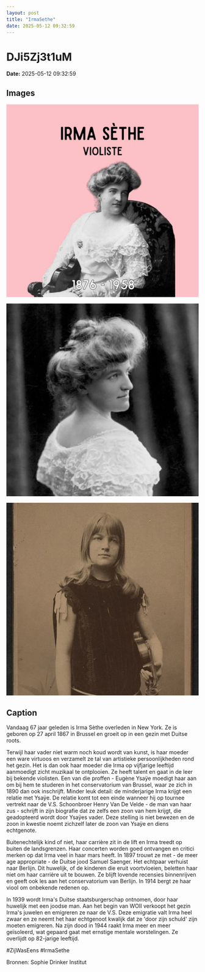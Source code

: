 ```yaml
---
layout: post
title: "IrmaSethe"
date: 2025-05-12 09:32:59
---
```


# DJi5Zj3t1uM

**Date:** 2025-05-12 09:32:59

## Images

![Image](../images/DJi5Zj3t1uM_0.webp)

![Image](../images/DJi5Zj3t1uM_1.webp)

![Image](../images/DJi5Zj3t1uM_2.webp)

## Caption

Vandaag 67 jaar geleden is Irma Sèthe overleden in New York. Ze is geboren op 27 april 1867 in Brussel en groeit op in een gezin met Duitse roots. 

Terwijl haar vader niet warm noch koud wordt van kunst, is haar moeder een ware virtuoos en verzamelt ze tal van artistieke persoonlijkheden rond het gezin. Het is dan ook haar moeder die Irma op vijfjarige leeftijd aanmoedigt zicht muzikaal te ontplooien. Ze heeft talent en gaat in de leer bij bekende violisten. Een van die proffen - Eugène Ysaÿe moedigt haar aan om bij hem te studeren in het conservatorium van Brussel, waar ze zich in 1890 dan ook inschrijft. Minder leuk detail: de minderjarige Irma krijgt een relatie met Ysaÿe. De relatie komt tot een einde wanneer hij op tournee vertrekt naar de V.S. Schoonbroer Henry Van De Velde - de man van haar zus - schrijft in zijn biografie dat ze zelfs een zoon van hem krijgt, die geadopteerd wordt door Ysaÿes vader. Deze stelling is niet bewezen en de zoon in kwestie noemt zichzelf later de zoon van Ysaÿe en diens echtgenote. 

Buitenechtelijk kind of niet, haar carrière zit in de lift en Irma treedt op buiten de landsgrenzen. Haar concerten worden goed ontvangen en critici merken op dat Irma veel in haar mars heeft. In 1897 trouwt ze met - de meer age appropriate - de Duitse jood Samuel Saenger. Het echtpaar verhuist naar Berlijn. Dit huwelijk, of de kinderen die eruit voortvloeien, beletten haar niet om haar carrière uit te bouwen. Ze blijft lovende recensies binnenrijven en geeft ook les aan het conservatorium van Berlijn. In 1914 bergt ze haar viool om onbekende redenen op. 

In 1939 wordt Irma's Duitse staatsburgerschap ontnomen, door haar huwelijk met een joodse man. Aan het begin van WOII verkoopt het gezin Irma's juwelen en emigreren ze naar de V.S. Deze emigratie valt Irma heel zwaar en ze neemt het haar echtgenoot kwalijk dat ze 'door zijn schuld' zijn moeten emigreren. Na zijn dood in 1944 raakt Irma meer en meer geïsoleerd, wat gepaard gaat met ernstige mentale worstelingen. Ze overlijdt op 82-jarige leeftijd. 

#ZijWasEens #IrmaSethe

Bronnen: Sophie Drinker Institut

